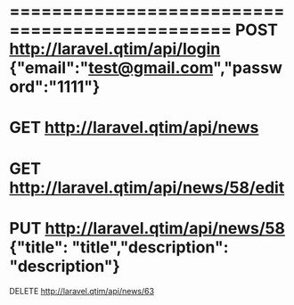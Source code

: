 ===============================================
POST
http://laravel.qtim/api/login
{"email":"test@gmail.com","password":"1111"}
================================================
GET
http://laravel.qtim/api/news
================================================
GET
http://laravel.qtim/api/news/58/edit
================================================
PUT
http://laravel.qtim/api/news/58
{"title": "title","description": "description"}
================================================
DELETE
http://laravel.qtim/api/news/63

